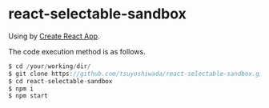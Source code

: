 react-selectable-sandbox
========================

Using by [Create React App](https://github.com/facebookincubator/create-react-app).

The code execution method is as follows.

```javascript
$ cd /your/working/dir/
$ git clone https://github.com/tsuyoshiwada/react-selectable-sandbox.git
$ cd react-selectable-sandbox
$ npm i
$ npm start
```

